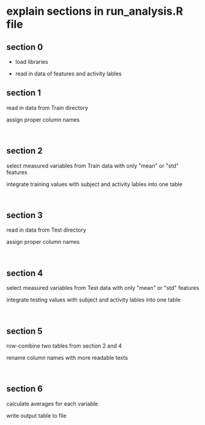 
# explain sections in run_analysis.R file

## section 0

* load libraries

* read in data of features and activity lables


## section 1

read in data from Train directory

assign proper column names



<br>

## section 2
 select measured variables from Train data with only "mean" or "std" features
 
 integrate training values with subject and activity lables into one table


<br>

## section 3

 read in data from Test directory
 
 assign proper column names


<br>

## section 4
 select measured variables from Test data with only "mean" or "std" features
 
 integrate testing values with subject and activity lables into one table


<br>

## section 5
 row-combine two tables from section 2 and 4
 
rename column names with more readable texts


<br>

## section 6
 calculate averages for each variable

write output table to file


